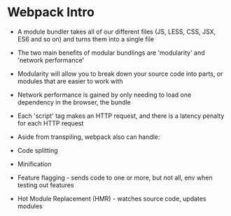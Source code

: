 # Webpack Intro

- A module bundler takes all of our different files (JS, LESS, CSS, JSX, ES6 and
  so on) and turns them into a single file

- The two main benefits of modular bundlings are 'modularity' and 'network performance'

- Modularity will allow you to break down your source code into parts, or
  modules that are easier to work with

- Network performance is gained by only needing to load one dependency in the browser, the bundle
- Each 'script' tag makes an HTTP request, and there is a latency penalty for
  each HTTP request

- Aside from transpiling, webpack also can handle:

- Code splitting

- Minification

- Feature flagging - sends code to one or more, but not all, env when testing out features

- Hot Module Replacement (HMR) - watches source code, updates modules
